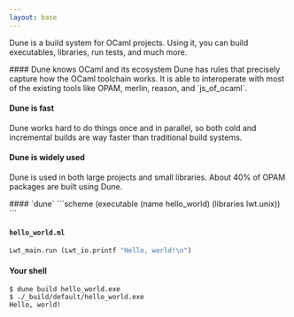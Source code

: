 ```yaml
---
layout: base
---
```

<div class="section">

Dune is a build system for OCaml projects.
Using it, you can build executables, libraries, run tests, and much more.

<div class="flex-grid">
<div class="col text-container">
#### Dune knows OCaml and its ecosystem
Dune has rules that precisely capture how the OCaml toolchain works.
It is able to interoperate with most of the existing tools like OPAM, merlin,
reason, and `js_of_ocaml`.

#### Dune is fast
Dune works hard to do things once and in parallel, so both cold and incremental
builds are way faster than traditional build systems.

#### Dune is widely used
Dune is used in both large projects and small libraries.
About 40% of OPAM packages are built using Dune.
</div>

<div class="col code-container">
#### `dune`
```scheme
(executable
 (name hello_world)
 (libraries lwt.unix))
```

#### `hello_world.ml`
```ocaml
Lwt_main.run (Lwt_io.printf "Hello, world!\n")
```

#### Your shell
```
$ dune build hello_world.exe
$ ./_build/default/hello_world.exe
Hello, world!
```
</div>
</div>
</div>
